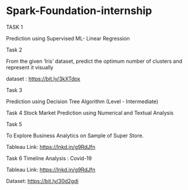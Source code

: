 # Spark-Foundation-internship

TASK 1

Prediction using Supervised ML- Linear Regression

Task 2
  
From the given ‘Iris’ dataset, predict the optimum number of clusters and represent it visually

dataset : https://bit.ly/3kXTdox

Task 3
 
 Prediction using Decision Tree Algorithm
(Level - Intermediate)

Task 4
Stock Market Prediction using Numerical and Textual Analysis 


Task 5

To Explore Business Analytics on Sample of Super Store.

Tableau Link: https://lnkd.in/g9RdJfn

Task 6
Timeline Analysis : Covid-19

Tableau Link: https://lnkd.in/g9RdJfn

Dataset: https://bit.ly/30d2gdi
